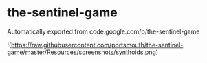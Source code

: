 # the-sentinel-game
Automatically exported from code.google.com/p/the-sentinel-game

!(https://raw.githubusercontent.com/portsmouth/the-sentinel-game/master/Resources/screenshots/synthoids.png)

